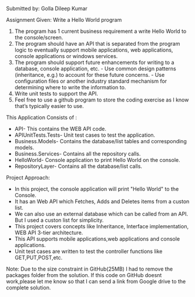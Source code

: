 Submitted by: Golla Dileep Kumar

Assignment Given:
Write a Hello World program
1. The program has 1 current business requirement a write Hello World to the console/screen.
2. The program should have an API that is separated from the program logic to eventually support mobile applications, web applications, console applications or windows services.
3. The program should support future enhancements for writing to a database, console application, etc.
            - Use common design patterns (inheritance, e.g.) to account for these future concerns.
            - Use configuration files or another industry standard mechanism for determining where to write the information to.
4. Write unit tests to support the API.
5. Feel free to use a github program to store the coding exercise as I know that’s typically easier to use.

This Application Consists of :

- API- This contains the WEB API code.
- APIUnitTests.Tests- Unit test cases to test the application.
- Business.Models- Contains the database/list tables and corresponding models.
- Business.Services- Contains all the repository calls.
- HelloWorld- Console application to print Hello World on the console.
- RepositoryLayer- Contains all the database/list calls.

Project Approach:
- In this project, the console application will print "Hello World" to the Console.
- It has an Web API which Fetches, Adds and Deletes items from a custon list.
- We can also use an external database which can be called from an API. But I used a custon list for simplicity.
- This project covers concepts like Inheritance, Interface implementation, WEB API 3-tier architecture.
- This API supports mobile applications,web applications and console applications.
- Unit test cases are written to test the controller functions like GET,PUT,POST,etc.

Note: Due to the size constraint in GitHub(25MB) I had to remove the packages folder from the solution. If this code on GitHub doesnt work,please let me know so that I can send a link from Google drive to the complete solution.
